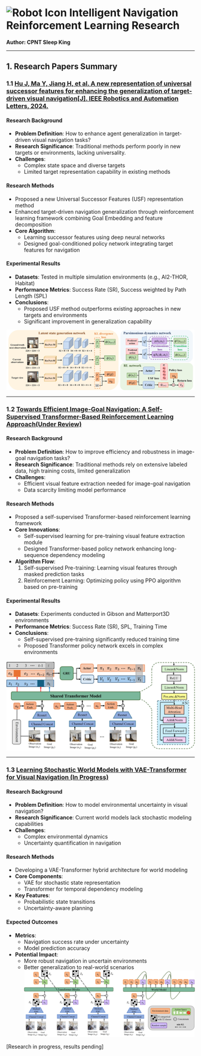 # ![Robot Icon](robot.png) Intelligent Navigation Reinforcement Learning Research  
**Author: CPNT Sleep King**

---  

## 1. Research Papers Summary  

### 1.1 [Hu J, Ma Y, Jiang H, et al. A new representation of universal successor features for enhancing the generalization of target-driven visual navigation[J]. IEEE Robotics and Automation Letters, 2024.](#)  

#### Research Background  
- **Problem Definition**: How to enhance agent generalization in target-driven visual navigation tasks?  
- **Research Significance**: Traditional methods perform poorly in new targets or environments, lacking universality.  
- **Challenges**:  
  - Complex state space and diverse targets  
  - Limited target representation capability in existing methods  

#### Research Methods  
- Proposed a new Universal Successor Features (USF) representation method  
- Enhanced target-driven navigation generalization through reinforcement learning framework combining Goal Embedding and feature decomposition  
- **Core Algorithm**:  
  - Learning successor features using deep neural networks  
  - Designed goal-conditioned policy network integrating target features for navigation  

#### Experimental Results  
- **Datasets**: Tested in multiple simulation environments (e.g., AI2-THOR, Habitat)  
- **Performance Metrics**: Success Rate (SR), Success weighted by Path Length (SPL)  
- **Conclusions**:  
  - Proposed USF method outperforms existing approaches in new targets and environments  
  - Significant improvement in generalization capability  

![Example Image](Train/figs/SF.jpg)  

---  

### 1.2 [Towards Efficient Image-Goal Navigation: A Self-Supervised Transformer-Based Reinforcement Learning Approach(Under Review)](#)  

#### Research Background  
- **Problem Definition**: How to improve efficiency and robustness in image-goal navigation tasks?  
- **Research Significance**: Traditional methods rely on extensive labeled data, high training costs, limited generalization  
- **Challenges**:  
  - Efficient visual feature extraction needed for image-goal navigation  
  - Data scarcity limiting model performance  

#### Research Methods  
- Proposed a self-supervised Transformer-based reinforcement learning framework  
- **Core Innovations**:  
  - Self-supervised learning for pre-training visual feature extraction module  
  - Designed Transformer-based policy network enhancing long-sequence dependency modeling  
- **Algorithm Flow**:  
  1. Self-supervised Pre-training: Learning visual features through masked prediction tasks  
  2. Reinforcement Learning: Optimizing policy using PPO algorithm based on pre-training  

#### Experimental Results  
- **Datasets**: Experiments conducted in Gibson and Matterport3D environments  
- **Performance Metrics**: Success Rate (SR), SPL, Training Time  
- **Conclusions**:  
  - Self-supervised pre-training significantly reduced training time  
  - Proposed Transformer policy network excels in complex environments  

![Example Image](Train/figs/Masked.jpg)  

---  

### 1.3 [Learning Stochastic World Models with VAE-Transformer for Visual Navigation (In Progress)](#)  

#### Research Background  
- **Problem Definition**: How to model environmental uncertainty in visual navigation?  
- **Research Significance**: Current world models lack stochastic modeling capabilities  
- **Challenges**:  
  - Complex environmental dynamics  
  - Uncertainty quantification in navigation  

#### Research Methods  
- Developing a VAE-Transformer hybrid architecture for world modeling  
- **Core Components**:  
  - VAE for stochastic state representation  
  - Transformer for temporal dependency modeling  
- **Key Features**:  
  - Probabilistic state transitions  
  - Uncertainty-aware planning  

#### Expected Outcomes  
- **Metrics**:  
  - Navigation success rate under uncertainty  
  - Model prediction accuracy  
- **Potential Impact**:  
  - More robust navigation in uncertain environments  
  - Better generalization to real-world scenarios
![Example Image](Train/figs/Network.jpg)  

[Research in progress, results pending]
